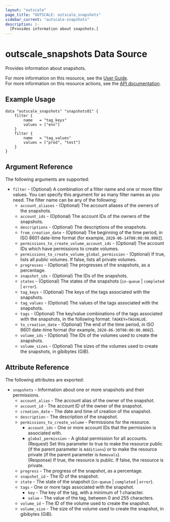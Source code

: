 ```yaml
---
layout: "outscale"
page_title: "OUTSCALE: outscale_snapshots"
sidebar_current: "outscale-snapshots"
description: |-
  [Provides information about snapshots.]
---
```


# outscale_snapshots Data Source

Provides information about snapshots.

For more information on this resource, see the [User Guide](https://docs.outscale.com/en/userguide/About-Snapshots.html).  
For more information on this resource actions, see the [API documentation](https://docs.outscale.com/api#3ds-outscale-api-snapshot).

## Example Usage

```hcl
data "outscale_snapshots" "snapshots01" {
    filter {
        name   = "tag_keys"
        values = ["env"]
    }
    filter {
        name   = "tag_values"
        values = ["prod", "test"]
    }
}
```

## Argument Reference

The following arguments are supported:

* `filter` - (Optional) A combination of a filter name and one or more filter values. You can specify this argument for as many filter names as you need. The filter name can be any of the following:
    * `account_aliases` - (Optional) The account aliases of the owners of the snapshots.
    * `account_ids` - (Optional) The account IDs of the owners of the snapshots.
    * `descriptions` - (Optional) The descriptions of the snapshots.
    * `from_creation_date` - (Optional) The beginning of the time period, in ISO 8601 date-time format (for example, `2020-06-14T00:00:00.000Z`).
    * `permissions_to_create_volume_account_ids` - (Optional) The account IDs which have permissions to create volumes.
    * `permissions_to_create_volume_global_permission` - (Optional) If true, lists all public volumes. If false, lists all private volumes.
    * `progresses` - (Optional) The progresses of the snapshots, as a percentage.
    * `snapshot_ids` - (Optional) The IDs of the snapshots.
    * `states` - (Optional) The states of the snapshots (`in-queue` \| `completed` \| `error`).
    * `tag_keys` - (Optional) The keys of the tags associated with the snapshots.
    * `tag_values` - (Optional) The values of the tags associated with the snapshots.
    * `tags` - (Optional) The key/value combinations of the tags associated with the snapshots, in the following format: `TAGKEY=TAGVALUE`.
    * `to_creation_date` - (Optional) The end of the time period, in ISO 8601 date-time format (for example, `2020-06-30T00:00:00.000Z`).
    * `volume_ids` - (Optional) The IDs of the volumes used to create the snapshots.
    * `volume_sizes` - (Optional) The sizes of the volumes used to create the snapshots, in gibibytes (GiB).

## Attribute Reference

The following attributes are exported:

* `snapshots` - Information about one or more snapshots and their permissions.
    * `account_alias` - The account alias of the owner of the snapshot.
    * `account_id` - The account ID of the owner of the snapshot.
    * `creation_date` - The date and time of creation of the snapshot.
    * `description` - The description of the snapshot.
    * `permissions_to_create_volume` - Permissions for the resource.
        * `account_ids` - One or more account IDs that the permission is associated with.
        * `global_permission` - A global permission for all accounts.<br />
(Request) Set this parameter to true to make the resource public (if the parent parameter is `Additions`) or to make the resource private (if the parent parameter is `Removals`).<br />
(Response) If true, the resource is public. If false, the resource is private.
    * `progress` - The progress of the snapshot, as a percentage.
    * `snapshot_id` - The ID of the snapshot.
    * `state` - The state of the snapshot (`in-queue` \| `completed` \| `error`).
    * `tags` - One or more tags associated with the snapshot.
        * `key` - The key of the tag, with a minimum of 1 character.
        * `value` - The value of the tag, between 0 and 255 characters.
    * `volume_id` - The ID of the volume used to create the snapshot.
    * `volume_size` - The size of the volume used to create the snapshot, in gibibytes (GiB).
